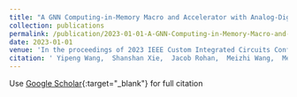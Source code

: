 ```yaml
---
title: "A GNN Computing-in-Memory Macro and Accelerator with Analog-Digital Hybrid Transformation and CAMenabled Search-reduce"
collection: publications
permalink: /publication/2023-01-01-A-GNN-Computing-in-Memory-Macro-and-Accelerator-with-Analog-Digital-Hybrid-Transformation-and-CAMenabled-Search-reduce
date: 2023-01-01
venue: 'In the proceedings of 2023 IEEE Custom Integrated Circuits Conference (CICC)'
citation: ' Yipeng Wang,  Shanshan Xie,  Jacob Rohan,  Meizhi Wang,  Mengtian Yang,  Sirish Oruganti,  Jaydeep Kulkarni, &quot;A GNN Computing-in-Memory Macro and Accelerator with Analog-Digital Hybrid Transformation and CAMenabled Search-reduce.&quot; In the proceedings of 2023 IEEE Custom Integrated Circuits Conference (CICC), 2023.'
---
```

Use [Google Scholar](https://scholar.google.com/scholar?q=A+GNN+Computing+in+Memory+Macro+and+Accelerator+with+Analog+Digital+Hybrid+Transformation+and+CAMenabled+Search+reduce){:target="_blank"} for full citation